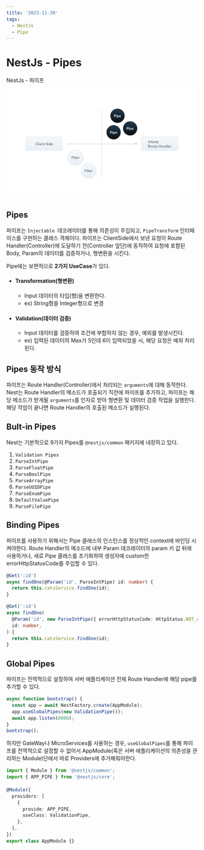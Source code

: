 ```yaml
---
title: '2023-11-30'
tags:
  - NestJs
  - Pipe
---
```

# NestJs - Pipes
NestJs - 파이프

![pipe](statics/png/pipe.png)
## Pipes
파이프는 `Injectable `데코레이터를 통해 의존성이 주입되고, `PipeTransform` 인터페이스를 구현하는 클래스 객체이다. 파이프는 ClientSide에서 보낸 요청이 Route Handler(Controller)에 도달하기 전(Controller 앞단)에 동작하여 요청에 포함된 Body, Param의 데이터를 검증하거나, 형변환을 시킨다. 

Pipe에는 보편적으로 **2가지 UseCase**가 있다.
- #### Transformation(형변환)
	- Input 데이터의 타입(형)을 변환한다.
	- ex) String형을 Integer형으로 변경
- #### Validation(데이터 검증)
	- Input 데이터를 검증하여 조건에 부합하지 않는 경우, 예외를 발생시킨다.
	- ex) 입력된 데이터의 Max가 5인데 6이 입력되었을 시, 해당 요청은 예외 처리된다.

## Pipes 동작 방식
파이프는 Route Handler(Controller)에서 처리되는 `arguments`에 대해 동작한다. Nest는 Route Handler의 메소드가 호출되기 직전에 파이프를 추가하고, 파이프는 해당 메소드가 받게될 `arguments`를 인자로 받아 형변환 및 데이터 검증 작업을 실행한다. 해당 작업이 끝나면 Route Handler의 호출된 메소드가 실행된다.

## Bult-in Pipes
Nest는 기본적으로 9가지 Pipes를 `@nestjs/common` 패키지에 내장하고 있다.
1. `Validation Pipes` 
2. `ParseIntPipe`
3. `ParseFloatPipe`
4. `ParseBoolPipe`
5. `ParseArrayPipe`
6. `ParseUUIDPipe`
7. `ParseEnumPipe`
8. `DefaultValuePipe`
9. `ParseFilePipe`

## Binding Pipes
파이프를 사용하기 위해서는 Pipe 클래스의 인스턴스를 정상적인 context에 바인딩 시켜야한다. Route Handler의 메소드에 내부 Param 데코레이터의 param 키 값 뒤에 사용하거나, 새로 Pipe 클래스를 초기화하여 생성자에 custom한 errorHttpStatusCode를 주입할 수 있다.

```Typescript
@Get(':id')
async findOne(@Param('id', ParseIntPipe) id: number) {
  return this.catsService.findOne(id);
}
```

```Typescript
@Get(':id')
async findOne(
  @Param('id', new ParseIntPipe({ errorHttpStatusCode: HttpStatus.NOT_ACCEPTABLE }))
  id: number,
) {
  return this.catsService.findOne(id);
}
```

## Global Pipes
파이프는 전역적으로 설정하여 서버 애플리케이션 전체 Route Handler에 해당 pipe를 추가할 수 있다. 

```Typescript
async function bootstrap() {
  const app = await NestFactory.create(AppModule);
  app.useGlobalPipes(new ValidationPipe());
  await app.listen(8000);
}
bootstrap();
```

하지만 GateWay나 MicroServices를 사용하는 경우, `useGlobalPipes`를 통해 파이프를 전역적으로 설정할 수 없어서 AppModule(혹은 서버 애플리케이션의 의존성을 관리하는 Module)단에서 따로 Providers에 추가해줘야한다.

```typescript
import { Module } from '@nestjs/common';
import { APP_PIPE } from '@nestjs/core';

@Module({
  providers: [
    {
      provide: APP_PIPE,
      useClass: ValidationPipe,
    },
  ],
})
export class AppModule {}
```